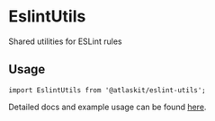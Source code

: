 # EslintUtils

Shared utilities for ESLint rules

## Usage

`import EslintUtils from '@atlaskit/eslint-utils';`

Detailed docs and example usage can be found
[here](https://atlaskit.atlassian.com/packages/design-system/eslint-utils).
